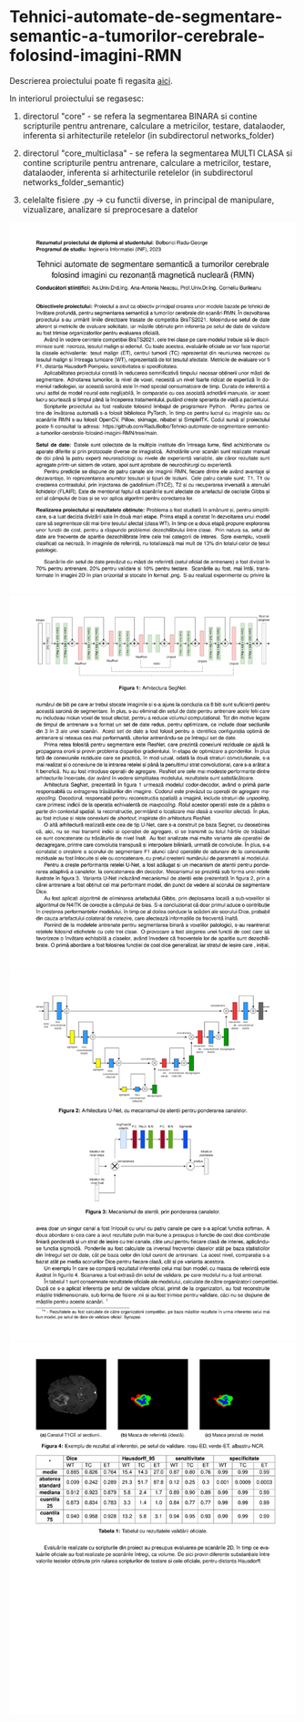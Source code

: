 # Tehnici-automate-de-segmentare-semantic-a-tumorilor-cerebrale-folosind-imagini-RMN

Descrierea proiectului poate fi regasita [aici](https://drive.google.com/file/d/1x5_97LY8imy33-ej9Pg5gP1wZTdUU13h/view?usp=sharing).

In interiorul proiectului se regasesc:

1) directorul "core" - se refera la segmentarea BINARA si contine scripturile pentru antrenare, calculare a metricilor, testare, datalaoder, inferenta si arhitecturile retelelor (in subdirectorul networks_folder)

2) directorul "core_multiclasa" - se refera la segmentarea MULTI CLASA si contine scripturile pentru antrenare, calculare a metricilor, testare, datalaoder, inferenta si arhitecturile retelelor (in subdirectorul networks_folder_semantic)

3) celelalte fisiere .py -> cu functii diverse, in principal de manipulare, vizualizare, analizare si preprocesare a datelor

  
 
![Page 1](images/BRATS-1.png)
![Page 1](images/BRATS-2.png)
![Page 1](images/BRATS-3.png)
![Page 1](images/BRATS-4.png)

